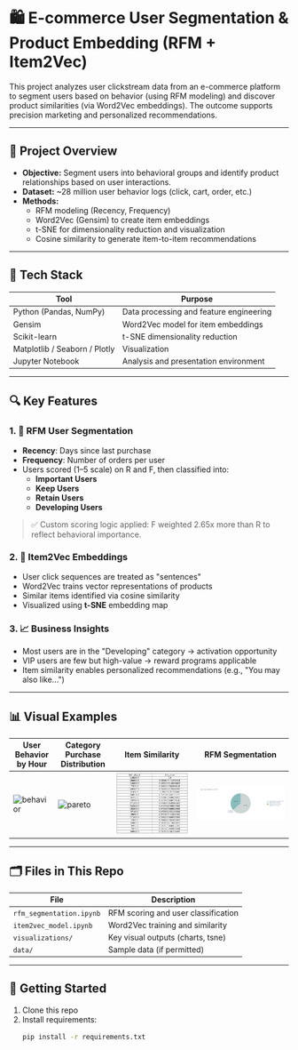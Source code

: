 # 🛍️ E-commerce User Segmentation & Product Embedding (RFM + Item2Vec)

This project analyzes user clickstream data from an e-commerce platform to segment users based on behavior (using RFM modeling) and discover product similarities (via Word2Vec embeddings). The outcome supports precision marketing and personalized recommendations.

---

## 📌 Project Overview

- **Objective:** Segment users into behavioral groups and identify product relationships based on user interactions.
- **Dataset:** ~28 million user behavior logs (click, cart, order, etc.)
- **Methods:**
  - RFM modeling (Recency, Frequency)
  - Word2Vec (Gensim) to create item embeddings
  - t-SNE for dimensionality reduction and visualization
  - Cosine similarity to generate item-to-item recommendations

---

## 🔧 Tech Stack

| Tool         | Purpose                        |
|--------------|---------------------------------|
| Python (Pandas, NumPy) | Data processing and feature engineering |
| Gensim       | Word2Vec model for item embeddings |
| Scikit-learn | t-SNE dimensionality reduction |
| Matplotlib / Seaborn / Plotly | Visualization |
| Jupyter Notebook | Analysis and presentation environment |

---

## 🔍 Key Features

### 1. 🧠 RFM User Segmentation
- **Recency**: Days since last purchase
- **Frequency**: Number of orders per user
- Users scored (1–5 scale) on R and F, then classified into:
  - **Important Users**
  - **Keep Users**
  - **Retain Users**
  - **Developing Users**

> ✅ Custom scoring logic applied: F weighted 2.65x more than R to reflect behavioral importance.

### 2. 🧊 Item2Vec Embeddings
- User click sequences are treated as "sentences"
- Word2Vec trains vector representations of products
- Similar items identified via cosine similarity
- Visualized using **t-SNE** embedding map

### 3. 📈 Business Insights
- Most users are in the "Developing" category → activation opportunity
- VIP users are few but high-value → reward programs applicable
- Item similarity enables personalized recommendations (e.g., "You may also like...")

---

## 📊 Visual Examples

| User Behavior by Hour | Category Purchase Distribution | Item Similarity | RFM Segmentation |
|------------------------|-------------------------------|------------------|------------------|
| ![behavior](output.pngds.png) | ![pareto](outpuhgt.png) | ![similarity](item_similarity_table.png) | ![rfm](rfm_pie.png) |


---

## 🗂️ Files in This Repo

| File                        | Description                          |
|-----------------------------|--------------------------------------|
| `rfm_segmentation.ipynb`    | RFM scoring and user classification  |
| `item2vec_model.ipynb`      | Word2Vec training and similarity     |
| `visualizations/`           | Key visual outputs (charts, tsne)    |
| `data/`                     | Sample data (if permitted)           |

---

## 🚀 Getting Started

1. Clone this repo  
2. Install requirements:  
   ```bash
   pip install -r requirements.txt
